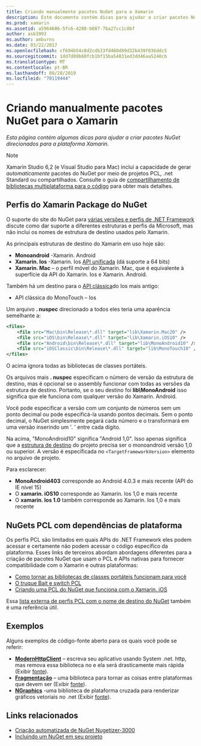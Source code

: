 ```yaml
---
title: Criando manualmente pacotes NuGet para o Xamarin
description: Este documento contém dicas para ajudar a criar pacotes NuGet direcionados para a plataforma Xamarin. Ele descreve os perfis do Xamarin Package do NuGet, PCL NuGets com dependências de plataforma e links para vários exemplos de código-fonte aberto.
ms.prod: xamarin
ms.assetid: a5964686-5fc6-4280-b087-7ba27cc1c8bf
author: asb3993
ms.author: amburns
ms.date: 03/22/2017
ms.openlocfilehash: cf694b54c8d2cdb33fd480d89d32b439f036ddc5
ms.sourcegitcommit: 1dd7d09b60fcb1bf15ba54831ed3dd46aa5240cb
ms.translationtype: MT
ms.contentlocale: pt-BR
ms.lasthandoff: 08/28/2019
ms.locfileid: "70119444"
---
```

# <a name="manually-creating-nuget-packages-for-xamarin"></a>Criando manualmente pacotes NuGet para o Xamarin

_Esta página contém algumas dicas para ajudar a criar pacotes NuGet direcionados para a plataforma Xamarin._

> [!NOTE]
> Xamarin Studio 6,2 (e Visual Studio para Mac) inclui a capacidade de gerar _automaticamente_ pacotes do NuGet por meio de projetos PCL, .net Standard ou compartilhados. Consulte o guia de [compartilhamento de bibliotecas multiplataforma para o código](~/cross-platform/app-fundamentals/nuget-multiplatform-libraries/index.md) para obter mais detalhes.

## <a name="nuget-package-xamarin-profiles"></a>Perfis do Xamarin Package do NuGet

O suporte do site do NuGet para [várias versões e perfis de .NET Framework](https://docs.nuget.org/create/enforced-package-conventions) discute como dar suporte a diferentes estruturas e perfis da Microsoft, mas não inclui os nomes de estrutura de destino usados pelo Xamarin.

As principais estruturas de destino do Xamarin em uso hoje são:

- **Monoandroid** -Xamarin. Android
- **Xamarin. Ios** -Xamarin. Ios [API unificada](~/cross-platform/macios/unified/index.md) (dá suporte a 64 bits)
- **Xamarin. Mac** – o perfil móvel do Xamarin. Mac, que é equivalente à superfície da API do Xamarin. Ios e Xamarin. Android.

Também há um destino para o [API clássica](~/cross-platform/macios/unified/index.md)do Ios mais antigo:

- API clássica do MonoTouch – Ios

Um arquivo **. nuspec** direcionado a todos eles teria uma aparência semelhante a:

```xml
<files>
    <file src="Mac\bin\Release\*.dll" target="lib\Xamarin.Mac20" />
    <file src="iOS\bin\Release\*.dll" target="lib\Xamarin.iOS10" />
    <file src="Android\bin\Release\*.dll" target="lib\MonoAndroid10" />
    <file src="iOSClassic\bin\Release\*.dll" target="lib\MonoTouch10" />
</files>
```

O acima ignora todas as bibliotecas de classes portáteis.

Os arquivos mais **. nuspec** especificam o número de versão da estrutura de destino, mas é opcional se o assembly funcionar com todas as versões da estrutura de destino. Portanto, se o seu destino foi **lib\MonoAndroid** isso significa que ele funciona com qualquer versão do Xamarin. Android.

Você pode especificar a versão com um conjunto de números sem um ponto decimal ou pode especificá-la usando pontos decimais. Sem o ponto decimal, o NuGet simplesmente pegará cada número e o transformará em uma versão inserindo um '. ' entre cada dígito.

Na acima, "MonoAndroid10" significa "Android 1,0". Isso apenas significa que a [estrutura de destino](~/android/app-fundamentals/android-api-levels.md) do projeto precisa ser o monoandroid versão 1,0 ou superior. A versão é especificada no `<TargetFrameworkVersion>` elemento no arquivo de projeto.

Para esclarecer:

- **MonoAndroid403** corresponde ao Android 4.0.3 e mais recente (API do IE nível 15)
- O **xamarin. iOS10** corresponde ao Xamarin. Ios 1,0 e mais recente
- O **xamarin. Ios 1.0** também corresponde ao Xamarin. Ios 1,0 e mais recente

## <a name="pcl-nugets-with-platform-dependencies"></a>NuGets PCL com dependências de plataforma

Os perfis PCL são limitados em quais APIs do .NET Framework eles podem acessar e certamente não podem acessar o código específico da plataforma. Esses links de terceiros abordam abordagens diferentes para a criação de pacotes NuGet que usam o PCL e APIs nativas para fornecer compatibilidade com o Xamarin e outras plataformas:

- [Como tornar as bibliotecas de classes portáteis funcionam para você](http://blogs.msdn.com/b/dsplaisted/archive/2012/08/27/how-to-make-portable-class-libraries-work-for-you.aspx)
- [O truque Bait e switch PCL](http://log.paulbetts.org/the-bait-and-switch-pcl-trick/)
- [Criando uma PCL do NuGet que funciona com o Xamarin. iOS](http://www.jimbobbennett.io/creating-a-nuget-pcl-that-works-with-xamarin-ios/)

Essa [lista externa de perfis PCL com o nome de destino do NuGet](http://embed.plnkr.co/03ck2dCtnJogBKHJ9EjY) também é uma referência útil.

## <a name="examples"></a>Exemplos

Alguns exemplos de código-fonte aberto para os quais você pode se referir:

- [**ModernHttpClient**](https://www.nuget.org/packages/modernhttpclient/) – escreva seu aplicativo usando System .net. http, mas remova essa biblioteca no e ela será drasticamente mais rápida (Exibir [fonte](https://github.com/paulcbetts/ModernHttpClient)).
- [**Fragmentação**](https://www.nuget.org/packages/Splat/) – uma biblioteca para tornar as coisas entre plataformas que devem ser (Exibir [fonte](https://github.com/paulcbetts/Splat)).
- [**NGraphics**](https://www.nuget.org/packages/NGraphics/) -uma biblioteca de plataforma cruzada para renderizar gráficos vetoriais no .net (Exibir [fonte](https://github.com/praeclarum/NGraphics/blob/master/NGraphics.nuspec)).

## <a name="related-links"></a>Links relacionados

- [Criação automatizada de NuGet Nugetizer-3000](~/cross-platform/app-fundamentals/nuget-multiplatform-libraries/index.md)       
- [Incluindo um NuGet em seu projeto](https://docs.microsoft.com/visualstudio/mac/nuget-walkthrough)

